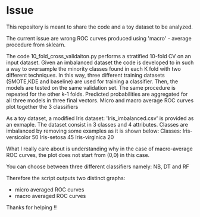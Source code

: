 # Issue
This repository is meant to share the code and a toy dataset to be analyzed.

The current issue are wrong ROC curves produced using 'macro' - average procedure from sklearn.

The code 10_fold_cross_validaiton.py performs a stratified 10-fold CV on an input dataset. Given an imbalanced dataset the code is developed to in such a way to oversample the minority classes found in each K fold with two different techniques. In this way, three different training datasets (SMOTE,KDE and baseline) are used for training a classifier. Then, the models are tested on the same validation set. The same procedure is repeated for the other k-1 folds. Predicted probabilities are aggregated for all three models in three final vectors. 
Micro and macro average ROC curves plot together the 3 classifiers

As a toy dataset, a modified Iris dataset: 'Iris_imbalanced.csv' is provided as an exmaple. The dataset consist in 3 classes and 4 attributes. Classes are imbalanced by removing some examples as it is shown below:
Classes:
    Iris-versicolor    50
    Iris-setosa        45
    Iris-virginica     20

What I really care about is understanding why in the case of macro-average ROC curves, the plot does not start from (0,0) in this case.

You can choose between three different classifiers namely: NB, DT and RF

Therefore the script outputs two distinct graphs:
 - micro averaged ROC curves
 - macro averaged ROC curves

Thanks for helping !!
